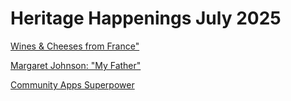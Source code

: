 # Heritage Happenings July 2025

[Wines & Cheeses from France"]("https://heritage-happenings.github.io/Blog/2025/07-july/2025-07-04/french_wine_cheese_flyer.md")

[Margaret Johnson: "My Father"]("https://heritage-happenings.github.io/Blog/2025/07-july/2025-07-03/2025-07-04-Margaret-Johnson-My-Father.md")

[Community Apps Superpower]("https://heritage-happenings.github.io/Blog/2025/07-july/2025-07-02-community-apps-superpower/2025-07-02-community-apps-superpower.md")
